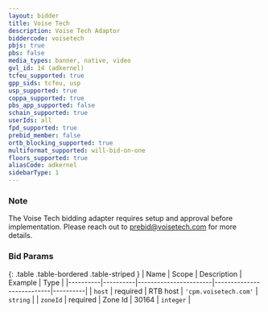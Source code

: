 ```yaml
---
layout: bidder
title: Voise Tech
description: Voise Tech Adaptor
biddercode: voisetech
pbjs: true
pbs: false
media_types: banner, native, video
gvl_id: 14 (adkernel)
tcfeu_supported: true
gpp_sids: tcfeu, usp
usp_supported: true
coppa_supported: true
pbs_app_supported: false
schain_supported: true
userIds: all
fpd_supported: true
prebid_member: false
ortb_blocking_supported: true
multiformat_supported: will-bid-on-one
floors_supported: true
aliasCode: adkernel
sidebarType: 1
---
```


### Note

The Voise Tech bidding adapter requires setup and approval before implementation. Please reach out to <prebid@voisetech.com> for more details.

### Bid Params

{: .table .table-bordered .table-striped }
| Name     | Scope    | Description           | Example                   | Type     |
|----------|----------|-----------------------|---------------------------|----------|
| `host`   | required | RTB host | `'cpm.voisetech.com'` | `string` |
| `zoneId` | required | Zone Id           | 30164                 | `integer` |
